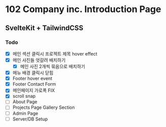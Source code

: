 # 102 Company inc. Introduction Page

## SvelteKit + TailwindCSS

### Todo

- [x] 메인 섹션 클릭시 프로젝트 제목 hover effect
- [x] 메인 사진들 엇갈려 배치하기
  - [x] 메인 사진 2개씩 묶음으로 배치하기
- [x] 메뉴 배경 클릭시 닫힘
- [x] Footer hover event
- [x] Footer Contact Form
- [x] 메인페이지 가로폭 FIX
- [x] scroll snap
- [ ] About Page
- [ ] Projects Page Gallery Section
- [ ] Admin Page
- [ ] Server/DB Setup
